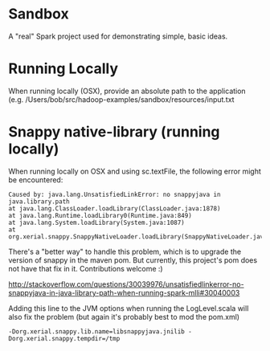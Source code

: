 # Sandbox

A "real" Spark project used for demonstrating simple, basic
ideas.

# Running Locally
When running locally (OSX), provide an absolute path to the
application (e.g. /Users/bob/src/hadoop-examples/sandbox/resources/input.txt

# Snappy native-library (running locally)
When running locally on OSX and using sc.textFile, the following error
might be encountered:

    Caused by: java.lang.UnsatisfiedLinkError: no snappyjava in java.library.path
    at java.lang.ClassLoader.loadLibrary(ClassLoader.java:1878)
    at java.lang.Runtime.loadLibrary0(Runtime.java:849)
    at java.lang.System.loadLibrary(System.java:1087)
    at org.xerial.snappy.SnappyNativeLoader.loadLibrary(SnappyNativeLoader.java:52)

There's a "better way" to handle this problem, which is to upgrade the version
of snappy in the maven pom.  But currently, this project's pom does not have
that fix in it.  Contributions welcome :)

http://stackoverflow.com/questions/30039976/unsatisfiedlinkerror-no-snappyjava-in-java-library-path-when-running-spark-mlli#30040003

Adding this line to the JVM options when running the LogLevel.scala 
will also fix the problem (but again it's probably best to mod the pom.xml)

	-Dorg.xerial.snappy.lib.name=libsnappyjava.jnilib -Dorg.xerial.snappy.tempdir=/tmp 
